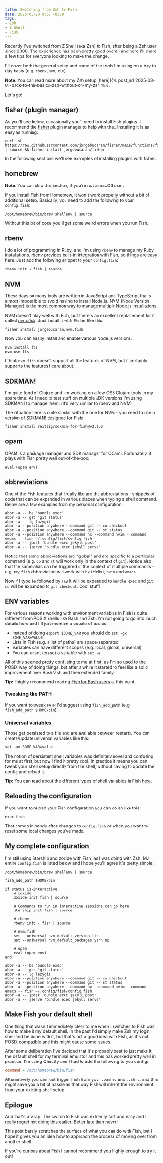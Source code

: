 ```yaml
---
title: Switching from Zsh to Fish
date: 2025-05-20 9:55 +0300
tags:
- Zsh
- Z Shell
- Fish
---
```


Recently I've switched from Z Shell (aka Zsh) to Fish, after being a Zsh
user since 2008. The experience has been pretty good overall and here
I'll share a few tips for everyone looking to make the change.

I'll cover both the general setup and some of the tools I'm using on a
day to day basis (e.g. `rbenv`, `nvm`, etc).

**Note:** You can read more about my Zsh setup [here]({% post_url 2025-03-01-back-to-the-basics-zsh-without-oh-my-zsh %}).

Let's go!

## fisher (plugin manager)

As you'll see below, occasionally you'll need to install
Fish plugins. I recommend the [fisher](https://github.com/jorgebucaran/fisher) plugin manager to help
with that. Installing it is as easy as running:

```shell
curl -sL https://raw.githubusercontent.com/jorgebucaran/fisher/main/functions/fisher.fish | source && fisher install jorgebucaran/fisher
```

In the following sections we'll see examples of installing plugins with fisher.

## homebrew

**Note:** You can skip this section, if you're not a macOS user.

If you install Fish from Homebrew, it won't work properly without a bit
of additional setup. Basically, you need to add the following to your
`config.fish`:

```shell
/opt/homebrew/bin/brew shellenv | source
```

Without this bit of code you'll get some weird errors when you run Fish.

## rbenv

I do a lot of programming in Ruby, and I'm using `rbenv` to manage my
Ruby installations. rbenv provides built-in integration with Fish,
so things are easy here. Just add the following snippet to your `config.fish`:

```shell
rbenv init - fish | source
```

## NVM

These days so many tools are written in JavaScript and TypeScript that's
almost impossible to avoid having to install Node.js. NVM (Node Version Manager)
is the most common way to manage multiple Node.js installations.

NVM doesn't play well with Fish, but there's an excellent replacement for it
called [nvm.fish](https://github.com/jorgebucaran/nvm.fish). Just install it
with Fisher like this:

```shell
fisher install jorgebucaran/nvm.fish
```

Now you can easily install and enable various Node.js versions:

```shell
nvm install lts
nvm use lts
```

I think `nvm.fish` doesn't support all the features of NVM, but it certainly
supports the features I care about.

## SDKMAN!

I'm quite fond of Clojure and I'm working on a few OSS Clojure tools
in my spare time. As I need to test stuff on multiple JDK versions
I'm using SDKMAN! to manage them. (it's very similar to rbenv and NVM)

The situation here is quite similar with the one for NVM - you need to
use a version of SDKMAN! designed for Fish:

```shell
fisher install reitzig/sdkman-for-fish@v2.1.0
```

## opam

OPAM is a package manager and SDK manager for OCaml. Fortunately, it plays
with Fish pretty well out-of-the-box:

```shell
eval (opam env)
```

## abbreviations

One of the Fish features that I really like are the abbreviations - snippets
of code that can be expanded in various places when typing a shell command.
Below are a few examples from my personal configuration:

```shell
abbr -a -- be 'bundle exec'
abbr -a -- gst 'git status'
abbr -a -- lg lazygit
abbr -a --position anywhere --command git -- co checkout
abbr -a --position anywhere --command git -- st status
abbr -a --position anywhere --command hx --command nvim --command emacs -- fish ~/.config/fish/config.fish
abbr -a -- jpost 'bundle exec jekyll post'
abbr -a -- jserve 'bundle exec jekyll serve'
```

Notice that some abbreviations are "global" and are specific to a particular
command (e.g. `co` and `st` will work only in the context of `git`). Notice also
that the same alias can be triggered in the context of multiple commands -
e.g. my `fish` abbreviation will work with `hx` (Helix), `nvim` and `emacs`.

Now if I type `be` followed by `TAB` it will be expanded to `bundle exec` and
`git co` will be expanded to `git checkout`.  Cool stuff!

## ENV variables

For various reasons working with environment variables in Fish is quite
different from POSIX shells like Bash and Zsh.  I'm not going to go into much
details here and I'll just mention a couple of basics:

- Instead of doing `export $SOME_VAR` you should do `set -gx SOME_VAR=VALUE`
- Lists in Fish (e.g. a list of paths) are space-separated
- Variables can have different scopes (e.g. local, global, universal)
- You can unset (erase) a variable with `set -e`

All of this seemed pretty confusing to me at first, as I'm so used to the POSIX way of doing things,
but after a while it started to feel like a solid improvement over Bash/Zsh and their extended family.

**Tip:** I highly recommend reading [Fish for Bash users](https://fishshell.com/docs/current/fish_for_bash_users.html) at this
point.

### Tweaking the PATH

If you want to tweak `PATH` I'd suggest using `fish_add_path` (e.g. `fish_add_path $HOME/bin`).

### Universal variables

Those get persisted to a file and are available
between restarts. You can create/update universal variables like this:

```shell
set -ux SOME_VAR=value
```

The notion of persistent shell variables was definitely novel and confusing
for me at first, but now I find it pretty cool. In practice it means you can
tweak your shell setup directly from the shell, without having to update the
config and reload it.

**Tip:** You can read about the different types of shell variables in Fish [here](https://fishshell.com/docs/current/cmds/set.html).

## Reloading the configuration

If you want to reload your Fish configuration you can do so like this:

```shell
exec fish
```

That comes in handy after changes to `config.fish` or when you want to reset some
local changes you've made.

## My complete configuration

I'm still using Starship and zoxide with Fish, as I was doing with Zsh.
My entire `config.fish` is listed below and I hope you'll agree it's
pretty simple:

```shell
/opt/homebrew/bin/brew shellenv | source

fish_add_path $HOME/bin

if status is-interactive
    # zoxide
    zoxide init fish | source

    # Commands to run in interactive sessions can go here
    starship init fish | source

    # rbenv
    rbenv init - fish | source

    # nvm.fish
    set --universal nvm_default_version lts
    set --universal nvm_default_packages yarn np

    # opam
    eval (opam env)
end

abbr -a -- be 'bundle exec'
abbr -a -- gst 'git status'
abbr -a -- lg lazygit
abbr -a --position anywhere --command git -- co checkout
abbr -a --position anywhere --command git -- st status
abbr -a --position anywhere --command hx --command nvim --command emacs -- fish ~/.config/fish/config.fish
abbr -a -- jpost 'bundle exec jekyll post'
abbr -a -- jserve 'bundle exec jekyll serve'
```

## Make Fish your default shell

One thing that wasn't immediately clear to me when I switched to Fish was
how to make it my default shell. In the past I'd simply make Zsh my login
shell and be done with it, but that's not a good idea with Fish, as it's not
POSIX compatible and this might cause some issues.

After some deliberation I've decided that it's probably best to just make it
the default shell for my terminal emulator and this has worked pretty well in practice.
I'm using Ghostty and I had to add the following to you config:

```ini
command = /opt/homebrew/bin/fish
```

Alternatively you can just trigger Fish from your `.bashrc` and `.zshrc`, and this
might save you a bit of hassle as that way Fish will inherit the environment from your
existing shell setup.

## Epilogue

And that's a wrap. The switch to Fish was extremly fast and easy
and I really regret not doing this earlier. Better late than never!

This post barely scratches the surface of what you can do with Fish, but I hope
it gives you an idea how to approach the process of moving over from another shell.

If you're curious about Fish I cannot recommend you highly enough to
try it out!

